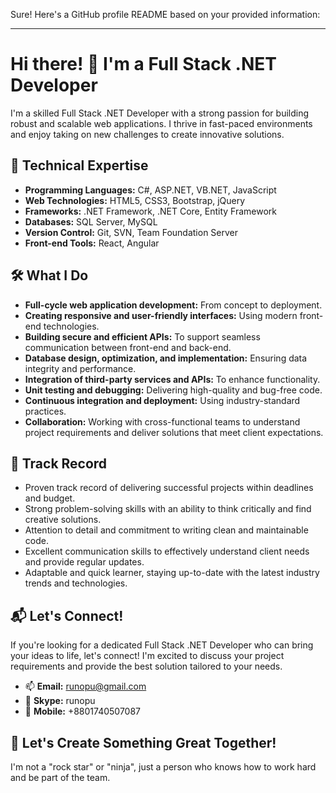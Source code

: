 Sure! Here's a GitHub profile README based on your provided information:

---

# Hi there! 👋 I'm a Full Stack .NET Developer

I'm a skilled Full Stack .NET Developer with a strong passion for building robust and scalable web applications. I thrive in fast-paced environments and enjoy taking on new challenges to create innovative solutions.

## 🔧 Technical Expertise

- **Programming Languages:** C#, ASP.NET, VB.NET, JavaScript
- **Web Technologies:** HTML5, CSS3, Bootstrap, jQuery
- **Frameworks:** .NET Framework, .NET Core, Entity Framework
- **Databases:** SQL Server, MySQL
- **Version Control:** Git, SVN, Team Foundation Server
- **Front-end Tools:** React, Angular

## 🛠️ What I Do

- **Full-cycle web application development:** From concept to deployment.
- **Creating responsive and user-friendly interfaces:** Using modern front-end technologies.
- **Building secure and efficient APIs:** To support seamless communication between front-end and back-end.
- **Database design, optimization, and implementation:** Ensuring data integrity and performance.
- **Integration of third-party services and APIs:** To enhance functionality.
- **Unit testing and debugging:** Delivering high-quality and bug-free code.
- **Continuous integration and deployment:** Using industry-standard practices.
- **Collaboration:** Working with cross-functional teams to understand project requirements and deliver solutions that meet client expectations.

## 🎯 Track Record

- Proven track record of delivering successful projects within deadlines and budget.
- Strong problem-solving skills with an ability to think critically and find creative solutions.
- Attention to detail and commitment to writing clean and maintainable code.
- Excellent communication skills to effectively understand client needs and provide regular updates.
- Adaptable and quick learner, staying up-to-date with the latest industry trends and technologies.

## 📬 Let's Connect!

If you're looking for a dedicated Full Stack .NET Developer who can bring your ideas to life, let's connect! I'm excited to discuss your project requirements and provide the best solution tailored to your needs.

- 📫 **Email:** [runopu@gmail.com](mailto:runopu@gmail.com)
- 💬 **Skype:** runopu
- 📱 **Mobile:** +8801740507087

## 🚀 Let's Create Something Great Together!

I'm not a "rock star" or "ninja", just a person who knows how to work hard and be part of the team.
